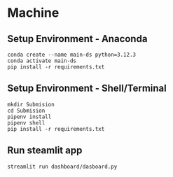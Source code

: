 # Machine

## Setup Environment - Anaconda
```
conda create --name main-ds python=3.12.3
conda activate main-ds
pip install -r requirements.txt
```

## Setup Environment - Shell/Terminal
```
mkdir Submision
cd Submision
pipenv install
pipenv shell
pip install -r requirements.txt
```

## Run steamlit app
```
streamlit run dashboard/dasboard.py
```
